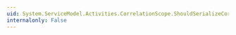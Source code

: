 ```yaml
---
uid: System.ServiceModel.Activities.CorrelationScope.ShouldSerializeCorrelatesWith
internalonly: False
---
```

